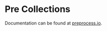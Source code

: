 # Pre Collections

Documentation can be found at [preprocess.io](https://preprocess.io/docs#collections).
